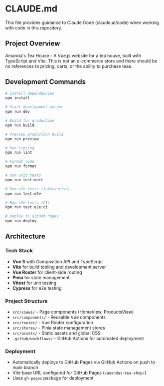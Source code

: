 # CLAUDE.md

This file provides guidance to Claude Code (claude.ai/code) when working with code in this repository.

## Project Overview

Amanda's Tea House - A Vue.js website for a tea house, built with TypeScript and Vite. This is not an e-commerce store and there should be no references to pricing, carts, or the ability to purchase teas.

## Development Commands

```bash
# Install dependencies
npm install

# Start development server
npm run dev

# Build for production
npm run build

# Preview production build
npm run preview

# Run linting
npm run lint

# Format code
npm run format

# Run unit tests
npm run test:unit

# Run e2e tests (interactive)
npm run test:e2e

# Run e2e tests (CI)
npm run test:e2e:ci

# Deploy to GitHub Pages
npm run deploy
```

## Architecture

### Tech Stack

- **Vue 3** with Composition API and TypeScript
- **Vite** for build tooling and development server
- **Vue Router** for client-side routing
- **Pinia** for state management
- **Vitest** for unit testing
- **Cypress** for e2e testing

### Project Structure

- `src/views/` - Page components (HomeView, ProductsView)
- `src/components/` - Reusable Vue components
- `src/router/` - Vue Router configuration
- `src/stores/` - Pinia state management stores
- `src/assets/` - Static assets and global CSS
- `.github/workflows/` - GitHub Actions for automated deployment

### Deployment

- Automatically deploys to GitHub Pages via GitHub Actions on push to main branch
- Vite base URL configured for GitHub Pages (`/amandas-tea-shop/`)
- Uses `gh-pages` package for deployment
